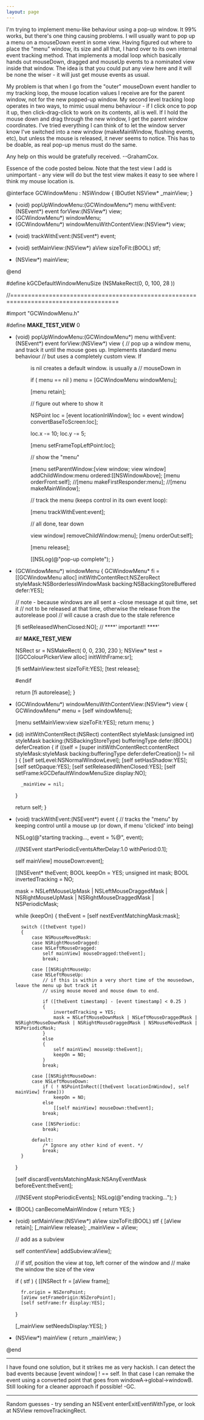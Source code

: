 ```yaml
---
layout: page
---
```




I'm trying to implement menu-like behaviour using a pop-up window. It 99% works, but there's one thing causing problems. I will usually want to pop up a menu on a mouseDown event in some view. Having figured out where to place the "menu" window, its size and all that, I hand over to its own internal event tracking method. That implements a modal loop which basically hands out mouseDown, dragged and mouseUp events to a nominated view inside that window. The idea is that you could put any view here and it will be none the wiser - it will just get mouse events as usual.

My problem is that when I go from the "outer" mouseDown event handler to my tracking loop, the mouse location values I receive are for the parent window, not for the new popped-up window. My second level tracking loop operates in two ways, to mimic usual menu behaviour - if I click once to pop it up, then click-drag-click to work on its contents, all is well. If I hold the mouse down and drag through the new window, I get the parent window coordinates. I've tried everything I can think of to let the window server know I've switched into a new window (makeMainWindow, flushing events, etc), but unless the mouse is released, it never seems to notice. This has to be doable, as real pop-up menus must do the same.

Any help on this would be gratefully received. --GrahamCox.

Essence of the code posted below. Note that the test view I add is unimportant - any view will do but the test view makes it easy to see where I think my
mouse location is.

    

@interface GCWindowMenu : NSWindow
{
	IBOutlet	NSView*		_mainView;
}

+ (void)			popUpWindowMenu:(GCWindowMenu*) menu withEvent:(NSEvent*) event forView:(NSView*) view;
+ (GCWindowMenu*)	windowMenu;
+ (GCWindowMenu*)   windowMenuWithContentView:(NSView*) view;


- (void)			trackWithEvent:(NSEvent*) event;

- (void)			setMainView:(NSView*) aView sizeToFit:(BOOL) stf;
- (NSView*)			mainView;

@end



#define kGCDefaultWindowMenuSize  (NSMakeRect(0, 0, 100, 28 ))


//=====================================================================================



#import "GCWindowMenu.h"

#define __MAKE_TEST_VIEW__   0


+ (void)	popUpWindowMenu:(GCWindowMenu*) menu withEvent:(NSEvent*) event forView:(NSView*) view
{
	// pop up a window menu, and track it until the mouse goes up. Implements standard menu behaviour
	// but uses a completely custom view. If <menu> is nil creates a default window. <event> is usually a
       // mouseDown in <view>

		
	if ( menu == nil )
		menu = [GCWindowMenu windowMenu];
	
	[menu retain];
	
	// figure out where to show it
	
	NSPoint loc = [event locationInWindow];
	loc = event window] convertBaseToScreen:loc];
	
	loc.x -= 10;
	loc.y -= 5;
	
	[menu setFrameTopLeftPoint:loc];
	
	// show the "menu"
	
	[menu setParentWindow:[view window;
	view window] addChildWindow:menu ordered:[[NSWindowAbove];
	[menu orderFront:self];
	//[menu makeFirstResponder:menu];
	//[menu makeMainWindow];
	
	// track the menu (keeps control in its own event loop):

	[menu trackWithEvent:event];
	
	// all done, tear down
	
	view window] removeChildWindow:menu];
	[menu orderOut:self];
	
	[menu release];
	
	[[NSLog(@"pop-up complete");
}



+ (GCWindowMenu*)	windowMenu
{
	GCWindowMenu* fi =  [[GCWindowMenu alloc]  initWithContentRect:NSZeroRect
												styleMask:NSBorderlessWindowMask
												backing:NSBackingStoreBuffered
												defer:YES];
	
	// note - because windows are all sent a -close message at quit time, set it
	// not to be released at that time, otherwise the release from the autorelease pool
	// will cause a crash due to the stale reference

	[fi setReleasedWhenClosed:NO];	// ****' important!! ****'
	
	#if __MAKE_TEST_VIEW__
	
	NSRect sr = NSMakeRect( 0, 0, 230, 230 );
	NSView* test = [[GCColourPickerView alloc] initWithFrame:sr];
	
	[fi setMainView:test sizeToFit:YES];
	[test release];
	
	#endif
	
	return [fi autorelease];
}



+ (GCWindowMenu*)   windowMenuWithContentView:(NSView*) view
{
	GCWindowMenu* menu = [self windowMenu];
	
	[menu setMainView:view sizeToFit:YES];
	return menu;
}


- (id)	initWithContentRect:(NSRect) contentRect
		styleMask:(unsigned int) styleMask
		backing:(NSBackingStoreType) bufferingType
		defer:(BOOL) deferCreation
{
	if ((self = [super initWithContentRect:contentRect
						styleMask:styleMask
						backing:bufferingType
						defer:deferCreation]) != nil )
	{
		[self setLevel:NSNormalWindowLevel];
		[self setHasShadow:YES];
		[self setOpaque:YES];
		[self setReleasedWhenClosed:YES];
		[self setFrame:kGCDefaultWindowMenuSize display:NO];
		
		_mainView = nil;
	}
	
	return self;
}



- (void)			trackWithEvent:(NSEvent*) event
{
	// tracks the "menu" by keeping control until a mouse up (or down, if menu 'clicked' into being)
	
	NSLog(@"starting tracking..., event = %@", event);
		
	//[NSEvent startPeriodicEventsAfterDelay:1.0 withPeriod:0.1];
	
	self mainView] mouseDown:event];
	
	[[NSEvent* theEvent;
	BOOL keepOn = YES;
	unsigned int mask;
	BOOL invertedTracking = NO;
	
	mask = NSLeftMouseUpMask | NSLeftMouseDraggedMask | NSRightMouseUpMask | NSRightMouseDraggedMask | NSPeriodicMask;
 
	while (keepOn)
	{
		theEvent = [self nextEventMatchingMask:mask];

		switch ([theEvent type])
		{
			case NSMouseMovedMask:
			case NSRightMouseDragged:
			case NSLeftMouseDragged:
				self mainView] mouseDragged:theEvent];
				break;
			
			case [[NSRightMouseUp:
			case NSLeftMouseUp:
				// if this is within a very short time of the mousedown, leave the menu up but track it
				// using mouse moved and mouse down to end.
				
				if ([theEvent timestamp] - [event timestamp] < 0.25 )
				{
					invertedTracking = YES;
					mask = NSLeftMouseDownMask | NSLeftMouseDraggedMask | NSRightMouseDownMask | NSRightMouseDraggedMask | NSMouseMovedMask | NSPeriodicMask;
				}
				else
				{
					self mainView] mouseUp:theEvent];
					keepOn = NO;
				}
				break;
				
			case [[NSRightMouseDown:
			case NSLeftMouseDown:
				if ( ! NSPointInRect([theEvent locationInWindow], self mainView] frame]))
					keepOn = NO;
				else
					[[self mainView] mouseDown:theEvent];
				break;

			case [[NSPeriodic:
				break;

			default:
				/* Ignore any other kind of event. */
				break;
		}
	}
	
	[self discardEventsMatchingMask:NSAnyEventMask beforeEvent:theEvent];

		
	//[NSEvent stopPeriodicEvents];
	NSLog(@"ending tracking...");
}


- (BOOL)			canBecomeMainWindow
{
	return YES;
}


- (void)			setMainView:(NSView*) aView sizeToFit:(BOOL) stf
{
	[aView retain];
	[_mainView release];
	_mainView = aView;
	
	// add as a subview
	
	self contentView] addSubview:aView];
	
	// if stf, position the view at top, left corner of the window and
	// make the window the size of the view
	
	if ( stf )
	{
		[[NSRect fr = [aView frame];
	
		fr.origin = NSZeroPoint;
		[aView setFrameOrigin:NSZeroPoint];
		[self setFrame:fr display:YES];
	}
	
	[_mainView setNeedsDisplay:YES];
}


- (NSView*)			mainView
{
	return _mainView;
}



@end




----

I have found one solution, but it strikes me as very hackish. I can detect the bad events because [event window] ! == self. In that case I can remake the event using a converted point that goes from windowA->global->windowB. Still looking for a cleaner approach if possible! -GC.

----

Random guesses - try sending an NSEvent enterExitEventWithType, or look at NSView removeTrackingRect.
